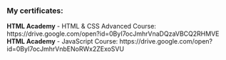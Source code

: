 <h3>My certificates:</h3>
<b>HTML Academy</b> - HTML & CSS Advanced Course: https://drive.google.com/open?id=0ByI7ocJmhrVnaDQzaVBCQ2RHMVE
<b>HTML Academy</b> - JavaScript Course: https://drive.google.com/open?id=0ByI7ocJmhrVnbENoRWx2ZExoSVU
